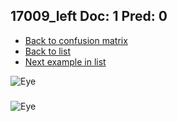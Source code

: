 ## 17009_left Doc: 1 Pred: 0
- [Back to confusion matrix](https://github.com/juliandewit/kaggle_retinopathy/blob/master/matrix.md)
- [Back to list](https://github.com/juliandewit/kaggle_retinopathy/blob/master/lists/10/list.md)
- [Next example in list](https://github.com/juliandewit/kaggle_retinopathy/blob/master/lists/10/17/17028_right.md)

![Eye](https://retinopaty.blob.core.windows.net/size1024/17009_left_1.jpeg)

### 

![Eye]()
